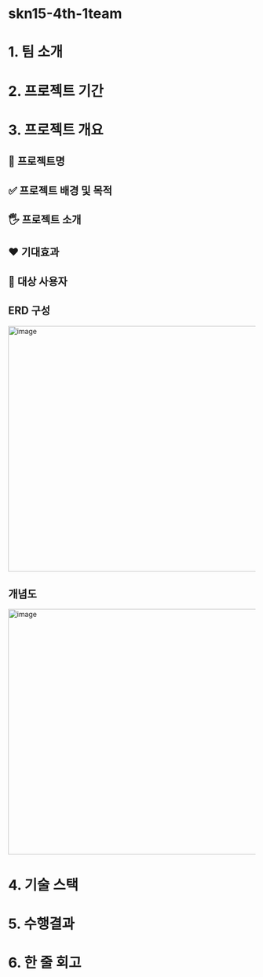 # skn15-4th-1team
# 1. 팀 소개
# 2. 프로젝트 기간
# 3. 프로젝트 개요

## 📕 프로젝트명
## ✅ 프로젝트 배경 및 목적
## 🖐️ 프로젝트 소개
## ❤️ 기대효과
## 👤 대상 사용자
## ERD 구성

<img width="1000" height="500" alt="image" src="https://github.com/user-attachments/assets/f2a63960-e52a-4ab3-8a43-d70fcb09faf1" />

## 개념도

<img width="700" height="500" alt="image" src="https://github.com/user-attachments/assets/f9be3b91-21ca-4f21-ac01-9adbdadd5944" />


# 4. 기술 스택
# 5. 수행결과
# 6. 한 줄 회고
